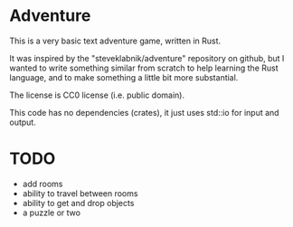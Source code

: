 
Adventure
=========

This is a very basic text adventure game, written in Rust.

It was inspired by the "steveklabnik/adventure" repository
on github, but I wanted to write something similar from scratch
to help learning the Rust language, and to make something a
little bit more substantial.

The license is CC0 license (i.e. public domain).

This code has no dependencies (crates), it just uses std::io
for input and output.


TODO
====

-  add rooms
-  ability to travel between rooms
-  ability to get and drop objects
-  a puzzle or two

